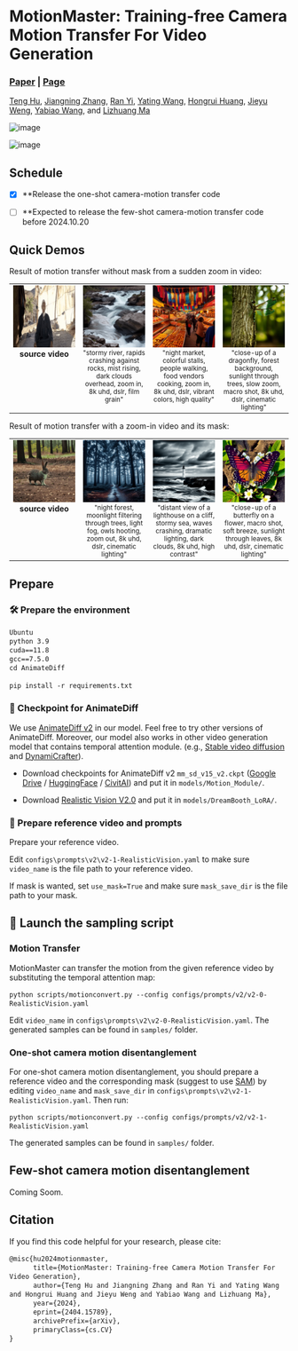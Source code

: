 # MotionMaster: Training-free Camera Motion Transfer For Video Generation

###  [Paper](https://arxiv.org/abs/2404.15789) |   [Page](https://sjtuplayer.github.io/projects/MotionMaster/)

<!-- <br> -->
[Teng Hu](https://github.com/sjtuplayer), 
[Jiangning Zhang](https://zhangzjn.github.io/),
[Ran Yi](https://yiranran.github.io/), 
[Yating Wang](https://github.com/sjtuplayer/MotionMaster),
[Hongrui Huang](https://github.com/sjtuplayer/MotionMaster),
[Jieyu Weng](https://github.com/sjtuplayer/MotionMaster),
[Yabiao Wang](https://scholar.google.com/citations?hl=zh-CN&user=xiK4nFUAAAAJ),
 and [Lizhuang Ma](https://dmcv.sjtu.edu.cn/) 
<!-- <br> -->

![image](__assets__/imgs/teaser.gif)

[//]: # ([![Alt text]&#40;__assets__/imgs/Motionmaster.png&#41;]&#40;https://www.youtube.com/watch?v=o3Fk4RgWC4A&#41;)


![image](__assets__/imgs/teaser.png)

## Schedule 

- [x] **Release the one-shot camera-motion transfer code
- [ ] **Expected to release the few-shot camera-motion transfer code before 2024.10.20


## Quick Demos

Result of motion transfer without mask from a sudden zoom in video:

<table class="center" width="100%">
    <tr>
        <td width="25%" align="center" valign="top">
            <img src="__assets__/source_video/variable_speed-zoom.gif" alt="source video">
            <div style="width: 100%; word-wrap: break-word; white-space: normal; font-weight: bold;">source video</div>
        </td>
        <td width="25%" align="center" valign="top">
            <img src="__assets__/imgs/without/2.gif" alt="stormy river">
            <div style="width: 100%; word-wrap: break-word; white-space: normal; font-size: smaller;">"stormy river, rapids crashing against rocks, mist rising, dark clouds overhead, zoom in, 8k uhd, dslr, film grain"</div>
        </td>
        <td width="25%" align="center" valign="top">
            <img src="__assets__/imgs/without/3.gif" alt="night market">
            <div style="width: 100%; word-wrap: break-word; white-space: normal; font-size: smaller;">"night market, colorful stalls, people walking, food vendors cooking, zoom in, 8k uhd, dslr, vibrant colors, high quality"</div>
        </td>
        <td width="25%" align="center" valign="top">
            <img src="__assets__/imgs/without/4.gif" alt="dragonfly">
            <div style="width: 100%; word-wrap: break-word; white-space: normal; font-size: smaller;">"close-up of a dragonfly, forest background, sunlight through trees, slow zoom, macro shot, 8k uhd, dslr, cinematic lighting"</div>
        </td>
    </tr>
</table>



Result of motion transfer with a zoom-in video and its mask:

<table class="center" width="100%">
    <tr>
        <td width="25%" align="center" valign="top">
            <img src="__assets__/source_video/ZoomIn.gif" alt="source video">
            <div style="width: 100%; word-wrap: break-word; white-space: normal; font-weight: bold;">source video</div>
        </td>
        <td width="25%" align="center" valign="top">
            <img src="__assets__/imgs/with/1.gif" alt="night forest">
            <div style="width: 100%; word-wrap: break-word; white-space: normal; font-size: smaller;">"night forest, moonlight filtering through trees, light fog, owls hooting, zoom out, 8k uhd, dslr, cinematic lighting"</div>
        </td>
        <td width="25%" align="center" valign="top">
            <img src="__assets__/imgs/with/3.gif" alt="lighthouse">
            <div style="width: 100%; word-wrap: break-word; white-space: normal; font-size: smaller;">"distant view of a lighthouse on a cliff, stormy sea, waves crashing, dramatic lighting, dark clouds, 8k uhd, high contrast"</div>
        </td>
        <td width="25%" align="center" valign="top">
            <img src="__assets__/imgs/with/4.gif" alt="butterfly">
            <div style="width: 100%; word-wrap: break-word; white-space: normal; font-size: smaller;">"close-up of a butterfly on a flower, macro shot, soft breeze, sunlight through leaves, 8k uhd, dslr, cinematic lighting"</div>
        </td>
    </tr>
</table>


## Prepare


### 🛠️ Prepare the environment

```
Ubuntu
python 3.9
cuda==11.8
gcc==7.5.0
cd AnimateDiff

pip install -r requirements.txt
```


### 🍺 Checkpoint for AnimateDiff

We use [AnimateDiff v2](https://github.com/guoyww/AnimateDiff?tab=readme-ov-file) in our model. Feel free to try other versions of AnimateDiff. Moreover, our model also works in other video generation model
that contains temporal attention module. (e.g., [Stable video diffusion](https://github.com/Stability-AI/generative-models) and [DynamiCrafter](https://github.com/Doubiiu/DynamiCrafter)).

- Download checkpoints for AnimateDiff v2
  `mm_sd_v15_v2.ckpt` ([Google Drive](https://drive.google.com/drive/folders/1EqLC65eR1-W-sGD0Im7fkED6c8GkiNFI?usp=sharing) / [HuggingFace](https://huggingface.co/guoyww/animatediff) / [CivitAI](https://civitai.com/models/108836/animatediff-motion-modules)) 
  and put it in `models/Motion_Module/`.

- Download <a href="https://civitai.com/models/4201/realistic-vision-v20">Realistic Vision V2.0</a> 
  and put it in `models/DreamBooth_LoRA/`.


### 📖 Prepare reference video and prompts

Prepare your reference video.

Edit `configs\prompts\v2\v2-1-RealisticVision.yaml` to make sure `video_name` is the file path to your reference video.

If mask is wanted, set `use_mask=True` and make sure `mask_save_dir` is the file path to your mask.

## 🚀 Launch the sampling script

###  Motion Transfer

MotionMaster can transfer the motion from the given reference video by substituting the temporal attention map:

```
python scripts/motionconvert.py --config configs/prompts/v2/v2-0-RealisticVision.yaml
```

Edit `video_name` in `configs\prompts\v2\v2-0-RealisticVision.yaml`. The generated samples can be found in `samples/` folder.

###  One-shot camera motion disentanglement

For one-shot camera motion disentanglement, you should prepare a reference video and the corresponding mask (suggest to use [SAM](https://segment-anything.com/)) by 
editing `video_name` and `mask_save_dir` in `configs\prompts\v2\v2-1-RealisticVision.yaml`. Then run:

```
python scripts/motionconvert.py --config configs/prompts/v2/v2-1-RealisticVision.yaml
```

The generated samples can be found in `samples/` folder.

##  Few-shot camera motion disentanglement

Coming Soom.

## Citation

If you find this code helpful for your research, please cite:

```
@misc{hu2024motionmaster,
      title={MotionMaster: Training-free Camera Motion Transfer For Video Generation}, 
      author={Teng Hu and Jiangning Zhang and Ran Yi and Yating Wang and Hongrui Huang and Jieyu Weng and Yabiao Wang and Lizhuang Ma},
      year={2024},
      eprint={2404.15789},
      archivePrefix={arXiv},
      primaryClass={cs.CV}
}
```